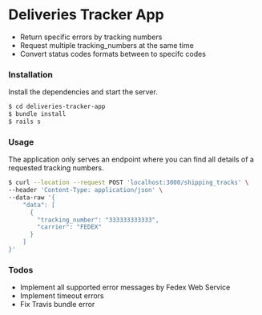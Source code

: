 # Deliveries Tracker App

  - Return specific errors by tracking numbers
  - Request multiple tracking_numbers at the same time
  - Convert status codes formats between to specifc codes

### Installation

Install the dependencies and start the server.

```sh
$ cd deliveries-tracker-app
$ bundle install
$ rails s
```
### Usage

The application only serves an endpoint where you can find all details of a requested tracking numbers.

```sh
$ curl --location --request POST 'localhost:3000/shipping_tracks' \
--header 'Content-Type: application/json' \
--data-raw '{ 
    "data": [
      {
        "tracking_number": "333333333333",
        "carrier": "FEDEX"
      }
    ]
}' 
```

### Todos

- Implement all supported error messages by Fedex Web Service
- Implement timeout errors
- Fix Travis bundle error 
